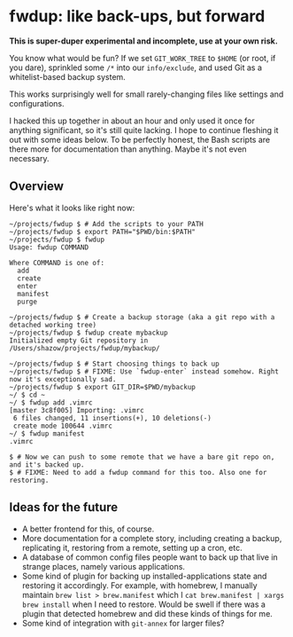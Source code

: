 # **fwdup**: like back-ups, but forward

**This is super-duper experimental and incomplete, use at your own risk.**

You know what would be fun? If we set `GIT_WORK_TREE` to `$HOME` (or root, if you dare), sprinkled some `/*` into our `info/exclude`, and used Git as a whitelist-based backup system.

This works surprisingly well for small rarely-changing files like settings and configurations.

I hacked this up together in about an hour and only used it once for anything significant, so it's still quite lacking. I hope to continue fleshing it out with some ideas below. To be perfectly honest, the Bash scripts are there more for documentation than anything. Maybe it's not even necessary.

## Overview

Here's what it looks like right now:

```
~/projects/fwdup $ # Add the scripts to your PATH
~/projects/fwdup $ export PATH="$PWD/bin:$PATH"
~/projects/fwdup $ fwdup
Usage: fwdup COMMAND

Where COMMAND is one of:
  add
  create
  enter
  manifest
  purge

~/projects/fwdup $ # Create a backup storage (aka a git repo with a detached working tree)
~/projects/fwdup $ fwdup create mybackup
Initialized empty Git repository in /Users/shazow/projects/fwdup/mybackup/

~/projects/fwdup $ # Start choosing things to back up
~/projects/fwdup $ # FIXME: Use `fwdup-enter` instead somehow. Right now it's exceptionally sad.
~/projects/fwdup $ export GIT_DIR=$PWD/mybackup
~/ $ cd ~
~/ $ fwdup add .vimrc
[master 3c8f005] Importing: .vimrc
 6 files changed, 11 insertions(+), 10 deletions(-)
 create mode 100644 .vimrc
~/ $ fwdup manifest
.vimrc

$ # Now we can push to some remote that we have a bare git repo on, and it's backed up.
$ # FIXME: Need to add a fwdup command for this too. Also one for restoring.
```


## Ideas for the future

- A better frontend for this, of course.
- More documentation for a complete story, including creating a backup, replicating it, restoring from a remote, setting up a cron, etc.
- A database of common config files people want to back up that live in strange places, namely various applications.
- Some kind of plugin for backing up installed-applications state and restoring it accordingly. For example, with homebrew, I manually maintain `brew list > brew.manifest` which I `cat brew.manifest | xargs brew install` when I need to restore. Would be swell if there was a plugin that detected homebrew and did these kinds of things for me.
- Some kind of integration with `git-annex` for larger files?
